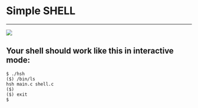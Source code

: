 # Simple SHELL
<hr>
<img src="https://s3.amazonaws.com/intranet-projects-files/holbertonschool-low_level_programming/235/shell.jpeg">

## Your shell should work like this in interactive mode:
```
$ ./hsh
($) /bin/ls
hsh main.c shell.c
($)
($) exit
$
```
